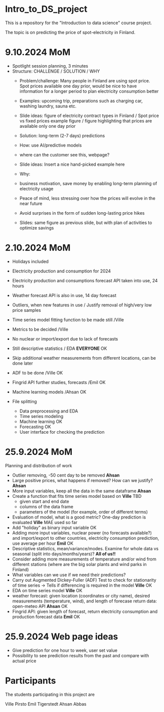 # Intro_to_DS_project
This is a repository for the "Introduction to data science" course project.

The topic is on predicting the price of spot-electricity in Finland.

# 9.10.2024 MoM
- Spotlight session planning, 3 minutes
- Structure: CHALLENGE / SOLUTION / WHY
    - Problem/challenge: Many people in Finland are using spot price. Spot prices available one day prior, would be nice to have information for a longer period to plan electricity consumption better
    - Examples: upcoming trip, preparations such as charging car, washing laundry, sauna etc.
    - Slide ideas: figure of electricity contract types in Finland / Spot price vs fixed prices example figure / figure highlighting that prices are available only one day prior
      
    - Solution: long-term (2-7 days) predictions
    - How: use AI/predictive models
    - where can the customer see this, webpage?
    - Slide ideas: Insert a nice hand-picked example here 
    
    - Why:
    - business motivation, save money by enabling long-term planning of electricity usage 
    - Peace of mind, less stressing over how the prices will evolve in the near future
    - Avoid surprises in the form of sudden long-lasting price hikes
    - Slides: same figure as previous slide, but with plan of activities to optimize savings
      
 


# 2.10.2024 MoM
- Holidays included
- Electricity production and consumption for 2024
- Electricity production and consumptions forecast API taken into use, 24 hours
- Weather forecast API is also in use, 14 day forecast

- Outliers, when new features in use / Justify removal of high/very low price samples
- Time series model fitting function to be made still /Ville
- Metrics to be decided /Ville
- No nuclear or import/export due to lack of forecasts
- Still descriptive statistics / EDA **EVERYONE** OK
- Skip additional weather measurements from different locations, can be done later
- ADF to be done /Ville OK

- Fingrid API further studies, forecasts /Emil OK

- Machine learning models /Ahsan OK
- File splitting
    - Data preprocessing and EDA 
    - Time series modeling
    - Machine learning OK
    - Forecasting OK
    - User interface for checking the prediction

# 25.9.2024 MoM
Planning and distribution of work
- Outlier removing, -50 cent day to be removed **Ahsan**
- Large positive prices, what happens if removed? How can we justify? **Ahsan**
- More input variables, keep all the data in the same dataframe **Ahsan** 
- Create a function that fits time series model based on **Ville** TBD
  - given start and end date
  - columns of the data frame
  - parameters of the model (for example, order of different terms)
- Evaluation of model, what is a good metric? One-day prediction is evaluated **Ville** MAE used so far
- Add "holiday" as binary input variable OK
- Adding more input variables, nuclear power (no forecasts available?) and import/export to other countries, electricity consumption prediction, use average per hour **Emil** OK
- Descriptive statistics, mean/variance/modes. Examine for whole data vs seasonal (split into days/months/years)? **All of us!!**
- Consider adding more measurements of temperature and/or wind from different stations (where are the big solar plants and wind parks in Finland)
- What variables can we use if we need their predictions?
- Carry out Augmented Dickey-Fuller (ADF) Test to check for stationarity of time series -> Tells if differencing is required in the model **Ville** OK
- EDA on time series model **Ville** OK
- weather forecast: given location (coordinates or city name), desired measurements (temperature, wind), and length of forecase return data: open-meteo API **Ahsan** OK
- Fingrid API: given length of forecast, return electricity consumption and production forecast data **Emil** OK

# 25.9.2024 Web page ideas
- Give prediction for one hour to week, user set value
- Possibility to see prediction results from the past and compare with actual price

# Participants
The students participating in this project are

Ville Pirsto
Emil Tigerstedt
Ahsan Abbas
